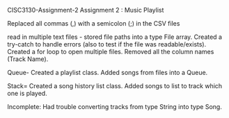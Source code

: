 CISC3130-Assignment-2 
Assignment 2 : Music Playlist

Replaced all commas (,) with a semicolon (;) in the CSV files

read in multiple text files -
stored file paths into a type File array.
Created a try-catch to handle errors (also to test if the file was readable/exists).
Created a for loop to open multiple files.
Removed all the column names (Track Name).

Queue-
Created a playlist class.
Added songs from files into a Queue.

Stack=
Created a song history list class.
Added songs to list to track which one is played.

Incomplete:
Had trouble converting tracks from type String into type Song.
